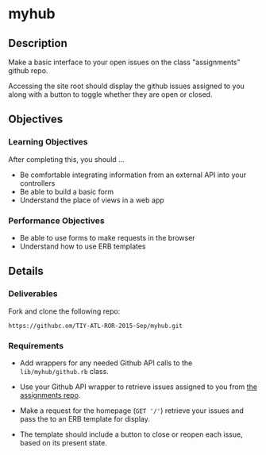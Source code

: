 # myhub

## Description

Make a basic interface to your open
issues on the class "assignments"
github repo.

Accessing the site root should
display the github issues assigned
to you along with a button to
toggle whether they are open or closed.

## Objectives

### Learning Objectives

After completing this, you should ...

* Be comfortable integrating information from an external API into your controllers
* Be able to build a basic form
* Understand the place of views in a web app

### Performance Objectives

* Be able to use forms to make requests in the browser
* Understand how to use ERB templates

## Details

### Deliverables

Fork and clone the following repo:

`https://githubc.om/TIY-ATL-ROR-2015-Sep/myhub.git`

### Requirements

* Add wrappers for any needed Github API calls
  to the `lib/myhub/github.rb` class.

* Use your Github API wrapper to
  retrieve issues assigned to you
  from [the assignments repo][hws].

* Make a request for the homepage
  (`GET '/'`) retrieve your issues
  and pass the to an ERB template
  for display.

* The template should include a button
  to close or reopen each issue,
  based on its present state.

[hws]: https://github.com/TIY-ATL-ROR-2015-Sep/assignments
